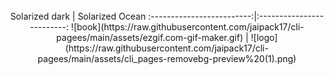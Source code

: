 <div align="center">
  <br />
    Solarized dark             |  Solarized Ocean
    :-------------------------:|:-------------------------:
    ![book](https://raw.githubusercontent.com/jaipack17/cli-pagees/main/assets/ezgif.com-gif-maker.gif)  |  ![logo](https://raw.githubusercontent.com/jaipack17/cli-pagees/main/assets/cli_pages-removebg-preview%20(1).png)
  <br />
<!--   <p>
    <a href="https://www.npmjs.com/package/ruxe"><img src="https://img.shields.io/npm/v/ruxe.svg?maxAge=3600" alt="NPM version" /></a>
    <a href="https://www.npmjs.com/package/ruxe"><img src="https://img.shields.io/npm/dt/ruxe.svg?maxAge=3600" alt="NPM downloads" /></a>
  </p> -->
</div>
